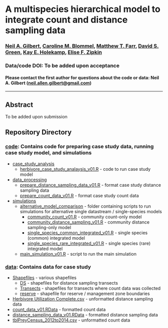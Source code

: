 # A multispecies hierarchical model to integrate count and distance sampling data

### [Neil A. Gilbert](https://gilbertecology.com), [Caroline M. Blommel](https://www.researchgate.net/profile/Caroline-Blommel), [Matthew T. Farr](https://farrmt.github.io/), [David S. Green](https://scholar.google.com/citations?user=zZf1ct0AAAAJ), [Kay E. Holekamp](https://www.holekamplab.org/), [Elise F. Zipkin](https://zipkinlab.org/)

### Data/code DOI: To be added upon acceptance

#### Please contact the first author for questions about the code or data: Neil A. Gilbert (neil.allen.gilbert@gmail.com)
__________________________________________________________________________________________________________________________________________

## Abstract

To be added upon submission

## Repository Directory

### [code](./code): Contains code for preparing case study data, running case study model, and simulations
*  [case_study_analysis](./code/case_study_analysis)
   * [herbivore_case_study_analaysis_v01.R](./code/case_study_analysis/herbivore_case_study_analysis_v01.R) - code to run case study model
*  [data_processing](./code/data_processing)
   * [prepare_distance_sampling_data_v01.R](./code/data_processing/prepare_distance_sampling_data_v01.R) - format case study distance sampling data
   * [prepare_count_data_v01.R](./code/data_processing/prepare_count_data_v01.R) - format case study count data
* [simulations](./code/simulations)
   * [alternative_model_comparison](./code/simulations/alternative_model_comparison) - folder containing scripts to run simulations for alternative single datastream / single-species models
      * [community_count_v01.R](./code/simulations/alternative_model_comparison/community_count_v01.R) - community count-only model
      * [community_distance_sampling_v01.R](./code/simulations/alternative_model_comparison/community_distance_sampling_v01.R) - community distance sampling-only model
      * [single_species_common_integrated_v01.R](./code/simulations/alternative_model_comparison/single_species_common_integrated_v01.R) - single species (common) integrated model
      * [single_species_rare_integrated_v01.R](./code/simulations/alternative_model_comparison/single_species_rare_integrated_v01.R) - single species (rare) integrated model
   * [main_simulation_v01.R](./code/simulations/main_simulation_v01.R) - script to run the main simulation

### [data](./data): Contains data for case study
* [Shapefiles](./data/Shapefiles) - various shapefiles
  * [DS](./data/Shapefiles/DS) - shapefiles for distance sampling transects
  * [Transects](./data/Shapefiles/Transects) - shapefiles for transects where count data was collected
  * [reserve](./data/Shapefiles/reserve) - shapefile for reserve / management zone boundaries
* [Herbivore Utilization Complete.csv](./data/Herbivore%20Utilization%20Complete.csv) - unformatted distance sampling data
* [count_data_v01.RData](./data/count_data_v01.RData) - formatted count data
* [distance_sampling_data_v01.RData](./data/distance_smapling_data_v01.RData) - formatted distance sampling data
* [tblPreyCensus_2012to2014.csv](./data/tblPreyCensus_2012to2014.csv) - unformatted count data 
